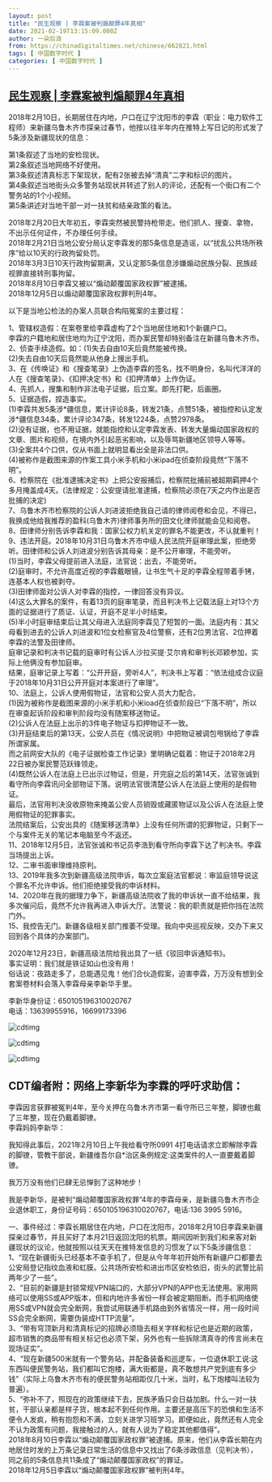 ```yaml
---
layout: post
title: "民生观察 | 李霖案被判煽颠罪4年真相"
date: 2021-02-19T13:15:09.000Z
author: 一朵后浪
from: https://chinadigitaltimes.net/chinese/662821.html
tags: [ 中国数字时代 ]
categories: [ 中国数字时代 ]
---
```

<!--1613740509000-->
[民生观察 | 李霖案被判煽颠罪4年真相](https://chinadigitaltimes.net/chinese/662821.html)
------

<div>
<p>2018年2月10日，长期居住在内地，户口在辽宁沈阳市的李霖（职业：电力软件工程师）来新疆乌鲁木齐市探亲过春节，他按以往半年内在推特上写日记的形式发了5条涉及新疆现状的信息：</p><p>第1条叙述了当地的安检现状。<br />第2条叙述当地网络不好使用。<br />第3条叙述清真标志下架现状，配有2张被去掉“清真”二字和标识的图片。<br />第4条叙述当地街头众多警务站现状并转述了别人的评论，还配有一个街口有二个警务站的1个小视频。<br />第5条讲述对当地干部一对一扶贫和结亲政策的看法。</p><p>2018年2月20日大年初五，李霖突然被民警持枪带走。他们抓人、搜查、拿物，不出示任何证件，不办理任何手续。<br />2018年2月21日当地公安分局认定李霖发的那5条信息是造谣，以“扰乱公共场所秩序”给以10天的行政拘留处罚。<br />2018年3月3日10天行政拘留期满，又认定那5条信息涉嫌煽动民族分裂、民族歧视罪直接转刑事拘留。<br />2018年8月10日李霖又被以“煽动颠覆国家政权罪”被逮捕。<br />2018年12月5日以煽动颠覆国家政权罪判刑4年。</p><p>以下是当地公检法的办案人员联合构陷冤案的主要过程：</p><p>1、管辖权造假：在案卷里给李霖虚构了2个当地居住地和1个新疆户口。<br />李霖的户籍地和居住地均为辽宁沈阳，而办案民警却特别备注在新疆乌鲁木齐市。<br />2、侦查手续造假。如：(1)失去自由10天后竟然能被传换。<br />(2)失去自由10天后竟然能从他身上搜出手机。<br />3、在《传唤证》和《搜查笔录》上伪造李霖的签名，找不明身份，名叫代洋洋的人在《搜查笔录》、《扣押决定书》和《扣押清单》上作伪证。<br />4、先抓人，搜集和制作非法电子证据，后立案。即先打靶，后画圈。<br />5、证据造假，捏造事实。<br />(1)李霖共发5条涉*疆信息，累计评论8条，转发21条，点赞51条，被指控和认定发涉*疆信息34条，累计评论347条，转发1224条，点赞2978条。<br />(2)没有证据，也不用证据，就能指控和认定李霖发表、转发大量煽动国家政权的文章、图片和视频，在境内外引起恶劣影响，以及辱骂新疆地区领导人等等。<br />(3)全案共4个口供，仅从书面上就明显看出全是非法口供。<br />(4)被称作是截图来源的作案工具小米手机和小米ipad在侦查阶段竟然“下落不明”。<br />6、检察院在《批准逮捕决定书》上把公安报捕后，检察院批捕前被超期羁押4个多月掩盖成4天。(法律规定：公安提请批准逮捕，检察院必须在7天之内作出是否批捕的决定)<br />7、乌鲁木齐市检察院的公诉人刘进波拒绝我自己请的律师阅卷和会见，不得已，我换成他给我推荐的盈科(乌鲁木齐)律师事务所的田文化律师就能会见和阅卷。<br />8、田律师分别告诉李霖和我：国家公权力机关定的罪名不能更改，不认就重判！<br />9、违法开庭。2018年10月31日乌鲁木齐市中级人民法院开庭审理此案，拒绝旁听。田律师和公诉人刘进波分别告诉其母亲：是不公开审理，不能旁听。<br />(1)当时，李霖父母提前进入法庭，法官说：出去，不能旁听。<br />(2)庭审时，不允许高度近视的李霖戴眼镜，让书生气十足的李霖全程带着手铐，连基本人权也被剥夺。<br />(3)田律师面对公诉人对李霖的指控，一律回答没有异议。<br />(4)这么大罪名的案件，有着13页的庭审笔录，而且判决书上记载法庭上对13个方面的证据进行了质证、认证，开庭不足半小时结束。<br />(5)半小时庭审结束后让其父母进入法庭同李霖见了短暂的一面。法庭内有：其父母看到进去的公诉人刘进波和1位女检察官及4位警察，还有2位男法官、2位押着李霖的法警及田律师。<br />庭审记录和判决书记载的庭审时有公诉人沙拉买提·艾尔肯和审判长邓颖参加，实际上他俩没有参加庭审。<br />结果，庭审记录上写着：“公开开庭，旁听4人”，判决书上写着：“依法组成合议庭于2018年10月31日公开开庭对本案进行了审理”。<br />10、法庭上，公诉人使用假物证，法官和公安人员大力配合。<br />(1)因为被称作是截图来源的小米手机和小米ioad在侦查阶段已“下落不明”，所以在审查起诉阶段和审判阶段均没有随案移送物证。<br />(2)公诉人在法庭上出示的3件电子物证与扣押物证不一致。<br />(3)开庭结束后的第13天，公安人员在《情况说明》中把物证被调包甩锅给了李霖所谓家属。<br />而之前网安大队的《电子证据检查工作记录》里明确记载着：物证于2018年2月22日被办案民警范跃锋领走。<br />(4)既然公诉人在法庭上已出示过物证，但是，开完庭之后的第14天，法官张诚到看守所向李霖讯问全部物证下落。说明法官很清楚公诉人在法庭上使用的是假物证。<br />最后，法官用判决没收原物来掩盖公安人员销毁或藏匿物证以及公诉人在法庭上使用假物证的犯罪事实。<br />法院结案后，公安出具的《随案移送清单》上没有任何所谓的犯罪物证，只剩下一个与案件无关的笔记本电脑至今不返还。<br />11、2018年12月5日，法官张诚和书记员李浩到看守所向李霖下达了判决书。李霖当场提出上诉。<br />12、二审书面审理维持原判。<br />13、2019年我多次到新疆高级法院申诉，每次立案庭法官都说：审监庭领导说这个罪名不允许申诉。他们拒绝接受我的申诉材料。<br />14、2020年在我的据理力争下，新疆高级法院收了我的申诉状一直不给结果，我多次催问后，竟然不允许我再进入申诉大厅。法警说：我的职责就是把你挡在法院门外。<br />15、我控告无门。新疆各级相关部门推萎不受理。我向中央巡视反映，交办下来又回到各个具体的办案部门。</p><p>2020年12月23日，新疆高级法院给我出具了一纸《驳回申诉通知书》。<br />事实证明：我们就是铁证如山也没有用！<br />俗话说：夜路走多了，总能遇见鬼！他们合伙造假案，迫害李霖，万万没有想到全套案卷材料会落入李霖母亲李新华手里。</p><p>李新华身份证：650105196310020767<br />电话：13639955916，16699173396</p><p><img src="https://msguancha.com/uploads/allimg/210210/36-2102100JI9239.png" alt="cdtimg" /></p><p><img src="https://msguancha.com/uploads/allimg/210210/36-2102100JTI05.png" alt="cdtimg" /></p><p><img src="https://msguancha.com/uploads/allimg/210210/36-2102100J9504X.png" alt="cdtimg" /></p><h2>CDT编者附：网络上李新华为李霖的呼吁求助信：</h2><p>李霖因言获罪被冤判4年，至今关押在乌鲁木齐市第一看守所已三年整，脚镣也戴了三年整，现在仍戴着脚镣。<br />李霖妈妈李新华：</p><p>我知得此事后，2021年2月10日上午我给看守所0991 4打电话请求立即解除李霖的脚镣，管教干部说，新疆维吾尔自*治区条例规定:这类案件的人一直要戴着脚镣。</p><p>我万万没有他们已肆无忌惮到了这种地步！</p><p>我是李新华，是被判“煽动颠覆国家政权罪”4年的李霖母亲，是新疆乌鲁木齐市企业退休职工，身份证号码：650105196310020767，电话:136 3995 5916。</p><p>一、事件经过：李霖长期居住在内地，户口在沈阳市，2018年2月10日李霖来新疆探亲过春节，并且买好了本月21日返回沈阳的机票。期间因听到我们和来客对新疆现状的议论，他就按照以往天天在推特发信息的习惯发了以下5条涉疆信息：<br />1、“现在新疆街头已经基本不查手机了，但是从今年年初开始所有新疆户口都要去公安局登记指纹血液和虹膜。公共场所安检和进出市区安检依旧，街头的武警比前两年少了一些”。<br />2、“目前的新疆是封锁常规VPN端口的，大部分VPN的APP也无法使用。家用网络可以使用SS或APP版本，但和内地许多省份一样会被定期阻断。而手机网络使用SS或VPN就会完全断网，我尝试用联通手机路由到外省情况一样，用一段时间SS会完全断网，需要伪装成HTTP流量”。<br />3、“带有穹顶新月和清真标记的招牌必须隐去相关字样和标记也是近期的政策，超市销售的商品带有相关标记也必须下架，另外也有一些拆除清真寺的传言尚未在现场证实”。<br />4、“现在新疆500米就有一个警务站，并配备装备和巡逻车，一位退休职工说:这东西叫便民警务站，我们都叫它炮楼，满大街都是，真不敢想共产党到底有多少钱”（实际上乌鲁木齐市有的便民警务站相距仅几十米，当时，私下炮楼叫法较为普遍）。<br />5、“弥补不了，照现在的政策继续下去，民族矛盾只会日益加剧。什么一对一扶贫，干部认亲都是样子货，根本起不到任何作用。主要还是高压下的恐惧和生活不便令人发疯，稍有抱怨和不满，立刻关进学习班学习。即便如此，竟然还有人完全不认为政策有问题，我接触过的人，就有人说为了稳定其他都值得”。<br />2018年8月10日李霖以“煽动颠覆国家政权罪”被逮捕。原来，他们从李霖长期在内地居住时发的上万条记录日常生活的信息中又找出了6条涉政信息（见判决书），同之前的5条信息共11条成了“煽动颠覆国家政权”的罪证。<br />2018年12月5日李霖以“煽动颠覆国家政权罪”被判刑4年。</p>
</div>

